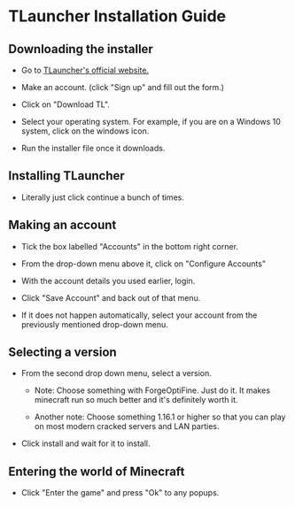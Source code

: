 # TLauncher Installation Guide

## Downloading the installer


- Go to [TLauncher's official website.](https://tlauncher.org/en/)

- Make an account. (click "Sign up" and fill out the form.)

- Click on "Download TL".

- Select your operating system. For example, if you are on a Windows 10 system, click on the windows icon.

- Run the installer file once it downloads.

## Installing TLauncher


- Literally just click continue a bunch of times.

## Making an account


- Tick the box labelled "Accounts" in the bottom right corner.

- From the drop-down menu above it, click on "Configure Accounts"

- With the account details you used earlier, login.

- Click "Save Account" and back out of that menu.

- If it does not happen automatically, select your account from the previously mentioned drop-down menu.

## Selecting a version


- From the second drop down menu, select a version.

  - Note: Choose something with ForgeOptiFine. Just do it. It makes minecraft run so much better and it's definitely worth it.

  - Another note: Choose something 1.16.1 or higher so that you can play on most modern cracked servers and LAN parties.

- Click install and wait for it to install.

## Entering the world of Minecraft


- Click "Enter the game" and press "Ok" to any popups.
